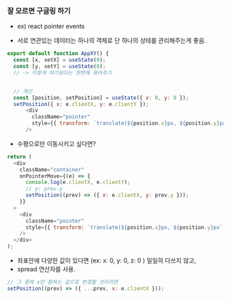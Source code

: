 ### 잘 모르면 구글링 하기

- ex) react pointer events

- 서로 연관있는 데이터는 하나의 객체로 단 하나의 상테를 관리해주는게 좋음.

```js
export default function AppXY() {
  const [x, setX] = useState(0);
  const [y, setY] = useState(0);
  // -> 이렇게 하기보다는 한번에 묶어주기


  // 개선
  const [position, setPosition] = useState({ x: 0, y: 0 });
  setPosition({ x: e.clientX, y: e.clientY });
      <div
        className="pointer"
        style={{ transform: `translate(${position.x}px, ${position.y}px` }}
      />
```

- 수평으로만 이동시키고 싶다면?

```js
return (
  <div
    className="container"
    onPointerMove={(e) => {
      console.log(e.clientX, e.clientY);
      // y: prev.y
      setPosition((prev) => ({ x: e.clientX, y: prev.y }));
    }}
  >
    <div
      className="pointer"
      style={{ transform: `translate(${position.x}px, ${position.y}px` }}
    />
  </div>
);
```

- 좌표안에 다양한 값이 있다면 (ex: x: 0, y: 0, z: 0 ) 일일히 다쓰지 않고,
- spread 연산자를 사용.

```js
// 그 중에 x만 원하는 값으로 변경할 것이라면
setPosition((prev) => ({ ...prev, x: e.clientX }));
```
